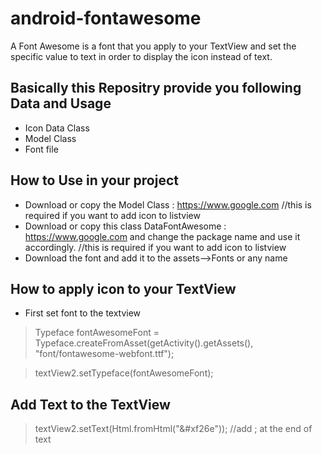 # android-fontawesome
A Font Awesome is a font that you apply to your TextView and set the specific value to text in order to display the icon instead of text.
## Basically this Repositry provide you following Data and Usage

   
 - Icon Data Class
 - Model Class
 - Font file
 
 ## How to Use in your project 
 

 - Download or copy the Model Class : https://www.google.com           //this is required if you want to add icon to listview
 - Download or copy this class DataFontAwesome : https://www.google.com  and change the package name and use it accordingly.  //this is required if you want to add icon to listview
 - Download the font and add it to the assets-->Fonts or any name


## How to apply icon to your TextView

- First set font to the textview 

 > Typeface fontAwesomeFont = Typeface.createFromAsset(getActivity().getAssets(), "font/fontawesome-webfont.ttf");

 > textView2.setTypeface(fontAwesomeFont);

## Add Text to the TextView

> textView2.setText(Html.fromHtml("&#xf26e"));   //add ; at the end of text





